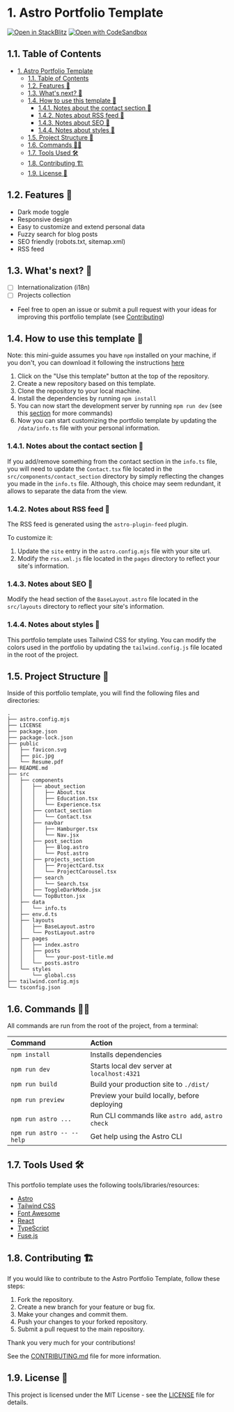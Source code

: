 # 1. Astro Portfolio Template

[![Open in StackBlitz](https://developer.stackblitz.com/img/open_in_stackblitz.svg)](https://stackblitz.com/github/gio-del/Astro-Portfolio-Template)
[![Open with CodeSandbox](https://assets.codesandbox.io/github/button-edit-lime.svg)](https://codesandbox.io/p/sandbox/github/gio-del/Astro-Portfolio-Template)

## 1.1. Table of Contents

- [1. Astro Portfolio Template](#1-astro-portfolio-template)
  - [1.1. Table of Contents](#11-table-of-contents)
  - [1.2. Features :open_hands:](#12-features-open_hands)
  - [1.3. What's next? :rocket:](#13-whats-next-rocket)
  - [1.4. How to use this template :toolbox:](#14-how-to-use-this-template-toolbox)
    - [1.4.1. Notes about the contact section :email:](#141-notes-about-the-contact-section-email)
    - [1.4.2. Notes about RSS feed :newspaper:](#142-notes-about-rss-feed-newspaper)
    - [1.4.3. Notes about SEO :robot:](#143-notes-about-seo-robot)
    - [1.4.4. Notes about styles :art:](#144-notes-about-styles-art)
  - [1.5. Project Structure :rocket:](#15-project-structure-rocket)
  - [1.6. Commands :genie_man:](#16-commands-genie_man)
  - [1.7. Tools Used :hammer_and_wrench:](#17-tools-used-hammer_and_wrench)
  - [1.8. Contributing :building_construction:](#18-contributing-building_construction)
  - [1.9. License :memo:](#19-license-memo)

## 1.2. Features :open_hands:

- Dark mode toggle
- Responsive design
- Easy to customize and extend personal data
- Fuzzy search for blog posts
- SEO friendly (robots.txt, sitemap.xml)
- RSS feed

## 1.3. What's next? :rocket:

- [ ] Internationalization (i18n)
- [ ] Projects collection
- Feel free to open an issue or submit a pull request with your ideas for improving this portfolio template (see [Contributing](#18-contributing-building_construction))

## 1.4. How to use this template :toolbox:

Note: this mini-guide assumes you have `npm` installed on your machine, if you don't, you can download it following the instructions [here](https://docs.npmjs.com/downloading-and-installing-node-js-and-npm)

1. Click on the "Use this template" button at the top of the repository.
2. Create a new repository based on this template.
3. Clone the repository to your local machine.
4. Install the dependencies by running `npm install`
5. You can now start the development server by running `npm run dev` (see this [section](#16-commands-genie_man) for more commands)
6. Now you can start customizing the portfolio template by updating the `/data/info.ts` file with your personal information.

### 1.4.1. Notes about the contact section :email:

If you add/remove something from the contact section in the `info.ts` file, you will need to update the `Contact.tsx` file located in the `src/components/contact_section` directory by simply reflecting the changes you made in the `info.ts` file. Although, this choice may seem redundant, it allows to separate the data from the view.

### 1.4.2. Notes about RSS feed :newspaper:

The RSS feed is generated using the `astro-plugin-feed` plugin.

To customize it:

1. Update the `site` entry in the `astro.config.mjs` file with your site url.
2. Modify the `rss.xml.js` file located in the `pages` directory to reflect your site's information.

### 1.4.3. Notes about SEO :robot:

Modify the head section of the `BaseLayout.astro` file located in the `src/layouts` directory to reflect your site's information.

### 1.4.4. Notes about styles :art:

This portfolio template uses Tailwind CSS for styling. You can modify the colors used in the portfolio by updating the `tailwind.config.js` file located in the root of the project.

## 1.5. Project Structure :rocket:

Inside of this portfolio template, you will find the following files and directories:

```text
.
├── astro.config.mjs
├── LICENSE
├── package.json
├── package-lock.json
├── public
│   ├── favicon.svg
│   ├── pic.jpg
│   └── Resume.pdf
├── README.md
├── src
│   ├── components
│   │   ├── about_section
│   │   │   ├── About.tsx
│   │   │   ├── Education.tsx
│   │   │   └── Experience.tsx
│   │   ├── contact_section
│   │   │   └── Contact.tsx
│   │   ├── navbar
│   │   │   ├── Hamburger.tsx
│   │   │   └── Nav.jsx
│   │   ├── post_section
│   │   │   ├── Blog.astro
│   │   │   └── Post.astro
│   │   ├── projects_section
│   │   │   ├── ProjectCard.tsx
│   │   │   └── ProjectCarousel.tsx
│   │   ├── search
│   │   │   └── Search.tsx
│   │   ├── ToggleDarkMode.jsx
│   │   └── TopButton.jsx
│   ├── data
│   │   └── info.ts
│   ├── env.d.ts
│   ├── layouts
│   │   ├── BaseLayout.astro
│   │   └── PostLayout.astro
│   ├── pages
│   │   ├── index.astro
│   │   ├── posts
│   │   │   └── your-post-title.md
│   │   └── posts.astro
│   └── styles
│       └── global.css
├── tailwind.config.mjs
└── tsconfig.json
```

## 1.6. Commands :genie_man:

All commands are run from the root of the project, from a terminal:

| Command                   | Action                                           |
| :------------------------ | :----------------------------------------------- |
| `npm install`             | Installs dependencies                            |
| `npm run dev`             | Starts local dev server at `localhost:4321`      |
| `npm run build`           | Build your production site to `./dist/`          |
| `npm run preview`         | Preview your build locally, before deploying     |
| `npm run astro ...`       | Run CLI commands like `astro add`, `astro check` |
| `npm run astro -- --help` | Get help using the Astro CLI                     |

## 1.7. Tools Used :hammer_and_wrench:

This portfolio template uses the following tools/libraries/resources:

- [Astro](https://astro.build/)
- [Tailwind CSS](https://tailwindcss.com/)
- [Font Awesome](https://fontawesome.com/)
- [React](https://reactjs.org/)
- [TypeScript](https://www.typescriptlang.org/)
- [Fuse.js](https://fusejs.io/)

## 1.8. Contributing :building_construction:

If you would like to contribute to the Astro Portfolio Template, follow these steps:

1. Fork the repository.
2. Create a new branch for your feature or bug fix.
3. Make your changes and commit them.
4. Push your changes to your forked repository.
5. Submit a pull request to the main repository.

Thank you very much for your contributions!

See the [CONTRIBUTING.md](CONTRIBUTING.md) file for more information.

## 1.9. License :memo:

This project is licensed under the MIT License - see the [LICENSE](LICENSE) file for details.
